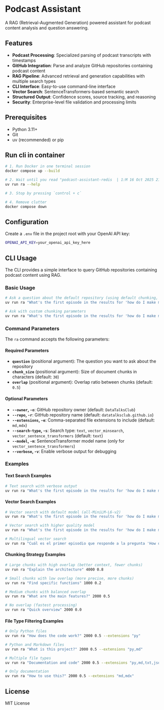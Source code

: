 # Podcast Assistant

A RAG (Retrieval-Augmented Generation) powered assistant for podcast content analysis and question answering.

## Features

- **Podcast Processing**: Specialized parsing of podcast transcripts with timestamps
- **GitHub Integration**: Parse and analyze GitHub repositories containing podcast content
- **RAG Pipeline**: Advanced retrieval and generation capabilities with multiple search types
- **CLI Interface**: Easy-to-use command-line interface
- **Vector Search**: SentenceTransformers-based semantic search
- **Structured Output**: Confidence scores, source tracking, and reasoning
- **Security**: Enterprise-level file validation and processing limits

## Prerequisites

- Python 3.11+
- Git
- uv (recommended) or pip

## Run cli in container

```bash
# 1. Run Docker in one terminal session
docker compose up --build

# 2. Wait until you read "podcast-assistant-redis  | 1:M 16 Oct 2025 21:03:27.285 * Ready to accept connections tcp", then run cli in a separate terminal (see below for more run commands)
uv run ra --help

# 3. Stop by pressing `control + c`

# 4. Remove clutter 
docker compose down 
```

## Configuration

Create a `.env` file in the project root with your OpenAI API key:

```bash
OPENAI_API_KEY=your_openai_api_key_here
```

## CLI Usage

The CLI provides a simple interface to query GitHub repositories containing podcast content using RAG.

### Basic Usage

```bash
# Ask a question about the default repository (using default chunking, fast and lightweight)
uv run ra "What's the first episode in the results for 'how do I make money with AI?'"

# Ask with custom chunking parameters
uv run ra "What's the first episode in the results for 'how do I make money with AI?'" 1500 0.75
```

### Command Parameters

The `ra` command accepts the following parameters:

#### Required Parameters
- **`question`** (positional argument): The question you want to ask about the repository
- **`chunk_size`** (positional argument): Size of document chunks in characters (default: `30`)
- **`overlap`** (positional argument): Overlap ratio between chunks (default: `0.5`)

#### Optional Parameters

- **`--owner`, `-o`**: GitHub repository owner (default: `DataTalksClub`)
- **`--repo`, `-r`**: GitHub repository name (default: `datatalksclub.github.io`)
- **`--extensions`, `-e`**: Comma-separated file extensions to include (default: `md,mdx`)
- **`--search-type`, `-s`**: Search type: `text`, `vector_minsearch`, `vector_sentence_transformers` (default: `text`)
- **`--model`, `-m`**: SentenceTransformer model name (only for `vector_sentence_transformers`)
- **`--verbose`, `-v`**: Enable verbose output for debugging

### Examples

#### Text Search Examples
```bash
# Text search with verbose output
uv run ra "What's the first episode in the results for 'how do I make money with AI?'" 3000 0.25 --verbose
```

#### Vector Search Examples
```bash
# Vector search with default model (all-MiniLM-L6-v2)
uv run ra "What's the first episode in the results for 'how do I make money with AI?'" 2000 0.5 --search-type vector_sentence_transformers

# Vector search with higher quality model
uv run ra "What's the first episode in the results for 'how do I make money with AI?'" 3000 0.25 --search-type vector_sentence_transformers --model all-mpnet-base-v2

# Multilingual vector search
uv run ra "Cuál es el primer episodio que responde a la pregunta 'How do I make money with AI?'"" 2000 0.5 --search-type vector_sentence_transformers --model paraphrase-multilingual-MiniLM-L12-v2
```

#### Chunking Strategy Examples
```bash
# Large chunks with high overlap (better context, fewer chunks)
uv run ra "Explain the architecture" 4000 0.8

# Small chunks with low overlap (more precise, more chunks)
uv run ra "Find specific functions" 1000 0.2

# Medium chunks with balanced overlap
uv run ra "What are the main features?" 2000 0.5

# No overlap (fastest processing)
uv run ra "Quick overview" 2000 0.0
```

#### File Type Filtering Examples
```bash
# Only Python files
uv run ra "How does the code work?" 2000 0.5 --extensions "py"

# Python and Markdown files
uv run ra "What is this project?" 2000 0.5 --extensions "py,md"

# Multiple file types
uv run ra "Documentation and code" 2000 0.5 --extensions "py,md,txt,json"

# Only documentation
uv run ra "How to use this?" 2000 0.5 --extensions "md,mdx"
```

## License

MIT License